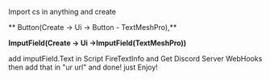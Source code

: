 Import cs in anything
and create

** Button(Create -> Ui -> Button - TextMeshPro),**

**ImputField(Create -> Ui ->ImputField(TextMeshPro))**

add imputField.Text in Script FireTextInfo
and Get Discord Server WebHooks
then add that in "ur url"
and done! just Enjoy!
